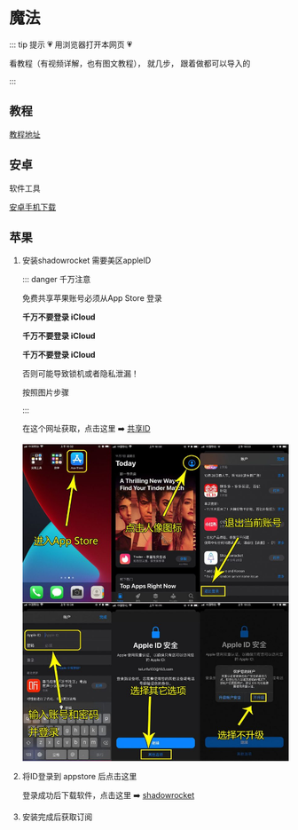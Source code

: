 # 魔法

::: tip 提示
💗   用浏览器打开本网页  💗

看教程（有视频详解，也有图文教程）， 就几步， 跟着做都可以导入的

:::


## 教程

[教程地址](https://pan.quark.cn/s/a03f94489c3a)

## 安卓

软件工具

[安卓手机下载](https://hollywood.lanzoub.com/b0xve63eh)

## 苹果

1. 安装shadowrocket 需要美区appleID

   ::: danger 千万注意

   免费共享苹果账号必须从App Store 登录

   **千万不要登录 iCloud** 

   **千万不要登录 iCloud** 

   **千万不要登录 iCloud** 

   否则可能导致锁机或者隐私泄漏！

   按照图片步骤

   :::

   在这个网址获取，点击这里 ➡️ [共享ID](https://idshare001.me/goso.html)

   ![login-app-id](public/assets/index/login-app-id.jpg)

2. 将ID登录到 appstore 后点击这里

   登录成功后下载软件，点击这里 ➡️  [shadowrocket](https://apps.apple.com/us/app/shadowrocket/id932747118?l=zh)

3. 安装完成后获取订阅